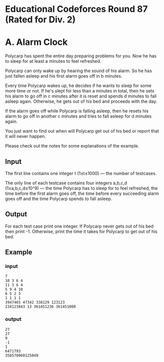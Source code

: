 #  Educational Codeforces Round 87 (Rated for Div. 2)
#  A. Alarm Clock

Polycarp has spent the entire day preparing problems for you. Now he has to sleep for at least a minutes to feel refreshed.

Polycarp can only wake up by hearing the sound of his alarm. So he has just fallen asleep and his first alarm goes off in b minutes.

Every time Polycarp wakes up, he decides if he wants to sleep for some more time or not. If he's slept for less than a minutes in total, then he sets his alarm to go off in c minutes after it is reset and spends d minutes to fall asleep again. Otherwise, he gets out of his bed and proceeds with the day.

If the alarm goes off while Polycarp is falling asleep, then he resets his alarm to go off in another c minutes and tries to fall asleep for d minutes again.

You just want to find out when will Polycarp get out of his bed or report that it will never happen.

Please check out the notes for some explanations of the example.

## Input
The first line contains one integer t (1≤t≤1000) — the number of testcases.

The only line of each testcase contains four integers a,b,c,d (1≤a,b,c,d≤10^9) — the time Polycarp has to sleep for to feel refreshed, the time before the first alarm goes off, the time before every succeeding alarm goes off and the time Polycarp spends to fall asleep.

## Output
For each test case print one integer. If Polycarp never gets out of his bed then print -1. Otherwise, print the time it takes for Polycarp to get out of his bed.

## Example
### input
```
7
10 3 6 4
11 3 6 4
5 9 4 10
6 5 2 3
1 1 1 1
3947465 47342 338129 123123
234123843 13 361451236 361451000
```
### output
```
27
27
9
-1
1
6471793
358578060125049
```